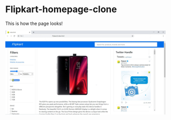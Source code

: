 # Flipkart-homepage-clone

This is how the page looks!

![alt text](https://github.com/Shalini21c/flipkart-homepage-clone/blob/master/Flipkart_Demo%20page.png)
